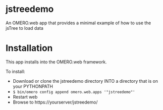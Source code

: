 # jstreedemo
An OMERO.web app that provides a minimal example of how to use the jsTree to load data


# Installation

This app installs into the OMERO.web framework.

To install:
 - Download or clone the jstreedemo directory INTO a directory that is on your PYTHONPATH
 - ``` $ bin/omero config append omero.web.apps '"jstreedemo"' ```
 - Restart web
 - Browse to https://yourserver/jstreedemo/
